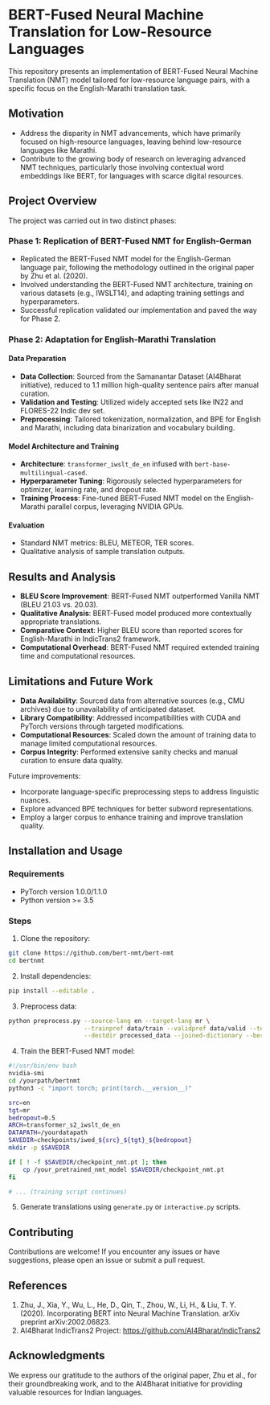 # BERT-Fused Neural Machine Translation for Low-Resource Languages

This repository presents an implementation of BERT-Fused Neural Machine Translation (NMT) model tailored for low-resource language pairs, with a specific focus on the English-Marathi translation task.

## Motivation

- Address the disparity in NMT advancements, which have primarily focused on high-resource languages, leaving behind low-resource languages like Marathi.
- Contribute to the growing body of research on leveraging advanced NMT techniques, particularly those involving contextual word embeddings like BERT, for languages with scarce digital resources.

## Project Overview

The project was carried out in two distinct phases:

### Phase 1: Replication of BERT-Fused NMT for English-German

- Replicated the BERT-Fused NMT model for the English-German language pair, following the methodology outlined in the original paper by Zhu et al. (2020).
- Involved understanding the BERT-Fused NMT architecture, training on various datasets (e.g., IWSLT14), and adapting training settings and hyperparameters.
- Successful replication validated our implementation and paved the way for Phase 2.

### Phase 2: Adaptation for English-Marathi Translation

#### Data Preparation

- **Data Collection**: Sourced from the Samanantar Dataset (AI4Bharat initiative), reduced to 1.1 million high-quality sentence pairs after manual curation.
- **Validation and Testing**: Utilized widely accepted sets like IN22 and FLORES-22 Indic dev set.
- **Preprocessing**: Tailored tokenization, normalization, and BPE for English and Marathi, including data binarization and vocabulary building.

#### Model Architecture and Training

- **Architecture**: `transformer_iwslt_de_en` infused with `bert-base-multilingual-cased`.
- **Hyperparameter Tuning**: Rigorously selected hyperparameters for optimizer, learning rate, and dropout rate.
- **Training Process**: Fine-tuned BERT-Fused NMT model on the English-Marathi parallel corpus, leveraging NVIDIA GPUs.

#### Evaluation

- Standard NMT metrics: BLEU, METEOR, TER scores.
- Qualitative analysis of sample translation outputs.

## Results and Analysis

- **BLEU Score Improvement**: BERT-Fused NMT outperformed Vanilla NMT (BLEU 21.03 vs. 20.03).
- **Qualitative Analysis**: BERT-Fused model produced more contextually appropriate translations.
- **Comparative Context**: Higher BLEU score than reported scores for English-Marathi in IndicTrans2 framework.
- **Computational Overhead**: BERT-Fused NMT required extended training time and computational resources.

## Limitations and Future Work

- **Data Availability**: Sourced data from alternative sources (e.g., CMU archives) due to unavailability of anticipated dataset.
- **Library Compatibility**: Addressed incompatibilities with CUDA and PyTorch versions through targeted modifications.
- **Computational Resources**: Scaled down the amount of training data to manage limited computational resources.
- **Corpus Integrity**: Performed extensive sanity checks and manual curation to ensure data quality.

Future improvements:
- Incorporate language-specific preprocessing steps to address linguistic nuances.
- Explore advanced BPE techniques for better subword representations.
- Employ a larger corpus to enhance training and improve translation quality.

## Installation and Usage

### Requirements

- PyTorch version 1.0.0/1.1.0
- Python version >= 3.5

### Steps

1. Clone the repository:

```bash
git clone https://github.com/bert-nmt/bert-nmt
cd bertnmt
```

2. Install dependencies:

```bash
pip install --editable .
```

3. Preprocess data:

```bash
python preprocess.py --source-lang en --target-lang mr \
                     --trainpref data/train --validpref data/valid --testpref data/test \
                     --destdir processed_data --joined-dictionary --bert-model-name bert-base-uncased
```

4. Train the BERT-Fused NMT model:

```bash
#!/usr/bin/env bash
nvidia-smi
cd /yourpath/bertnmt
python3 -c "import torch; print(torch.__version__)"

src=en
tgt=mr
bedropout=0.5
ARCH=transformer_s2_iwslt_de_en
DATAPATH=/yourdatapath
SAVEDIR=checkpoints/iwed_${src}_${tgt}_${bedropout}
mkdir -p $SAVEDIR

if [ ! -f $SAVEDIR/checkpoint_nmt.pt ]; then
    cp /your_pretrained_nmt_model $SAVEDIR/checkpoint_nmt.pt
fi

# ... (training script continues)
```

5. Generate translations using `generate.py` or `interactive.py` scripts.

## Contributing

Contributions are welcome! If you encounter any issues or have suggestions, please open an issue or submit a pull request.

## References

1. Zhu, J., Xia, Y., Wu, L., He, D., Qin, T., Zhou, W., Li, H., & Liu, T. Y. (2020). Incorporating BERT into Neural Machine Translation. arXiv preprint arXiv:2002.06823.
2. AI4Bharat IndicTrans2 Project: https://github.com/AI4Bharat/IndicTrans2

## Acknowledgments

We express our gratitude to the authors of the original paper, Zhu et al., for their groundbreaking work, and to the AI4Bharat initiative for providing valuable resources for Indian languages.
